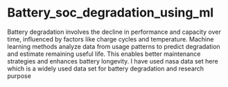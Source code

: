 # Battery_soc_degradation_using_ml
Battery degradation involves the decline in performance and capacity over time, influenced by factors like charge cycles and temperature. Machine learning methods analyze data from usage patterns to predict degradation and estimate remaining useful life. This enables better maintenance strategies and enhances battery longevity.
I have used nasa data set here which is a widely used data set for battery degradation and research purpose 
